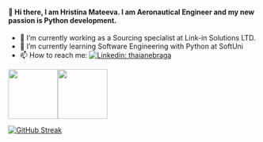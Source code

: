 #### 👋 Hi there, I am Hristina Mateeva. I am Aeronautical Engineer and my new passion is Python development. 

- 🔭 I’m currently working as a Sourcing specialist at Link-in Solutions LTD. 
- 🌱 I’m currently learning Software Engineering with Python at SoftUni
- 📫 How to reach me: [![Linkedin: thaianebraga](https://img.shields.io/badge/-HristinaMateeva-blue?style=flat-square&logo=Linkedin&logoColor=white&link=https://www.linkedin.com/in/hristina-mateeva-614a26115/)](https://www.linkedin.com/in/hristina-mateeva-614a26115//)


<img align="" height='100px' src="https://github-readme-stats.vercel.app/api?username=HristinaMateeva&hide_title=true&show_icons=true&include_all_commits=true&line_height=21&bg_color=0,EC6C6C,FFD479,FFFC79,73FA79&theme=graywhite" /><img align="" height='100px' src="https://github-readme-stats.vercel.app/api/top-langs/?username=HristinaMateeva&hide_title=true&layout=compact&bg_color=0,73FA79,73FDFF,7A81FF&theme=graywhite" />


[![GitHub Streak](http://github-readme-streak-stats.herokuapp.com?user=HristinaMateeva&theme=tokyonight_duo&hide_border=true&date_format=j%20M%5B%20Y%5D)](https://git.io/streak-stats)
